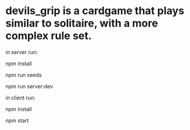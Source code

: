 # devils_grip is a cardgame that plays similar to solitaire, with a more complex rule set.
in server run:

npm install

npm run seeds

npm run server:dev

in client run:

npm install

npm start
